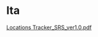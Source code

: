 # lta
 [Locations Tracker_SRS_ver1.0.pdf](https://github.com/maiabdeltwab/Locations-Tracker-Application/files/6136332/Locations.Tracker_SRS_ver1.0.pdf)
